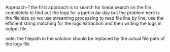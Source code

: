 Approach-1
the first approach is to search for linear search on the file completely to find out the logs for a particular day but the problem here is the file size so we use streaming processing to read file line by line.
use the efficient string matching for the logs extraction and then writing the logs in output file.

note: the filepath in the solution should be replaced by the actual file path of the logs file
